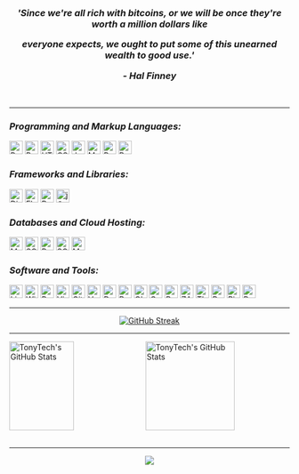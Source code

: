 <br/>

<h3 align="center">
 <p><i> 'Since we're all rich with bitcoins, or we will be once they're worth a million dollars like </i></p>
 <p><i> everyone expects, we ought to put some of this unearned wealth to good use.' </i></p>
 <p align="center"><i>- Hal Finney </i></p> 
</h3>

<br/>

---
<h3><i>Programming and Markup Languages:</i></h3>
<a href="/python_cert.md"><img height="24" src="https://img.shields.io/badge/-Python-3776AB?logo=Python&logoColor=white&style=flat" alt="Python"></a>
<a href="/lsa.md"><img height="24" src="https://img.shields.io/badge/-Bash-4EAA25?logo=gnubash&logoColor=white&style=flat" alt="Bash Shell"></a>
<a href="/html_css_cert.md"><img height="24" src="https://img.shields.io/badge/-HTML-E34F26?logo=html5&logoColor=white&style=flat" alt="HTML"></a>
<a href="/html_css_cert.md"><img height="24" src="https://img.shields.io/badge/-CSS-1572B6?logo=css3&logoColor=white&style=flat" alt="CSS"></a>
<a href="/js_front_end_cert.md"><img height="24" src="https://img.shields.io/badge/-JavaScript-F7DF1E?logo=javascript&logoColor=black&style=flat" alt="JavaScript"></a>
<a href="#"><img height="24" src="https://img.shields.io/badge/-Markdown-000000?logo=markdown&logoColor=white&style=flat" alt="Markdown"></a>
<a href="#"><img height="24" src="https://img.shields.io/badge/-PowerShell-5391FE?logo=powershell&logoColor=white&style=flat" alt="PowerShell"></a>
<a href="#"><img height="24" src="https://img.shields.io/badge/-RegEx-3e69cd?logo=&logoColor=white&style=flat" alt="RegEx"></a>
<!-- <a href="#"><img height="24" src="https://img.shields.io/badge/-SQL-1572B6?logo=&logoColor=white&style=flat" alt="CSS"></a> -->

<h3><i>Frameworks and Libraries:</i></h3>
<a href="#"><img height="24" src="https://img.shields.io/badge/-Django-092E20?logo=django&logoColor=white&style=flat" alt="Django"></a>
<a href="#"><img height="24" src="https://img.shields.io/badge/-Flask-000000?logo=flask&logoColor=white&style=flat" alt="Flask"></a>
<a href="#"><img height="24" src="https://img.shields.io/badge/-Pytest-0A9EDC?logo=Pytest&logoColor=white&style=flat" alt="Pytest"></a>
<a href="#"><img height="24" src="https://img.shields.io/badge/-jQuery-0769AD?logo=jquery&logoColor=white&style=flat" alt="jQuery"></a>

<h3><i>Databases and Cloud Hosting:</i></h3>
<a href="/mysql_cert.md"><img height="24" src="https://img.shields.io/badge/-MySQL-4479A1?logo=mysql&logoColor=white&style=flat" alt="MySQL"></a>
<a href="#"><img height="24" src="https://img.shields.io/badge/-SQLite-003B57?logo=sqlite&logoColor=white&style=flat" alt="SQLite"></a>
<a href="/postgreslq.md"><img height="24" src="https://img.shields.io/badge/-PostgreSQL-4169E1?logo=postgresql&logoColor=white&style=flat" alt="PostgreSQL"></a>
<a href="#"><img height="24" src="https://img.shields.io/badge/-SQLAlchemy-D71F00?logo=sqlalchemy&logoColor=white&style=flat" alt="SQLAlchemy"></a>
<a href="#"><img height="24" src="https://img.shields.io/badge/-Microsoft SQL Server-CC2927?logo=microsoftsqlserver&logoColor=white&style=flat" alt="MS SQL Server"></a>

<h3><i>Software and Tools:</i></h3>
<a href="/lsa.md"><img height="24" src="https://img.shields.io/badge/-Linux-FCC624?logo=linux&logoColor=black&style=flat" alt="Linux"></a>
<a href="#"><img height="24" src="https://img.shields.io/badge/-Windows-0078D4?logo=windows&logoColor=white&style=flat" alt="Windows"></a>
<a href="#"><img height="24" src="https://img.shields.io/badge/-PyCharm-000000?logo=pycharm&logoColor=white&style=flat" alt="PyCharm"></a>
<a href="#"><img height="24" src="https://img.shields.io/badge/-Visual Studio Code-007ACC?logo=visualstudiocode&logoColor=white&style=flat" alt="Visual Studio Code"></a>
<a href="#"><img height="24" src="https://img.shields.io/badge/-Git-F05032?logo=git&logoColor=white&style=flat" alt="Git"></a>
<a href="#"><img height="24" src="https://img.shields.io/badge/-VMware Workstation-607078?logo=vmware&logoColor=white&style=flat" alt="VMware Workstatiob"></a>
<a href="#"><img height="24" src="https://img.shields.io/badge/-Docker-2496ED?logo=docker&logoColor=white&style=flat" alt="Docker"></a>
<a href="#"><img height="24" src="https://img.shields.io/badge/-Postman-FF6C37?logo=postman&logoColor=white&style=flat" alt="Postman"></a>
<a href="#"><img height="24" src="https://img.shields.io/badge/-Obsidian-7C3AED?logo=obsidian&logoColor=white&style=flat" alt="Obsidian"></a>
<a href="#"><img height="24" src="https://img.shields.io/badge/-Grafana-F46800?logo=grafana&logoColor=white&style=flat" alt="Grafana"></a>
<a href="#"><img height="24" src="https://img.shields.io/badge/-Portainer-13BEF9?logo=portainer&logoColor=white&style=flat" alt="Portainer"></a>
<a href="#"><img height="24" src="https://img.shields.io/badge/-ZABBIX-c72229?logo=&logoColor=white&style=flat" alt="ZABBIX"></a>
<a href="#"><img height="24" src="https://img.shields.io/badge/-Thorium-1a73e8?logo=googlechrome&logoColor=white&style=flat" alt="Thorium"></a>
<a href="#"><img height="24" src="https://img.shields.io/badge/-Brave-FB542B?logo=brave&logoColor=white&style=flat" alt="Brave"></a>
<a href="#"><img height="24" src="https://img.shields.io/badge/-Pihole-96060C?logo=pihole&logoColor=white&style=flat" alt="Pi-hole"></a>
<a href="#"><img height="24" src="https://img.shields.io/badge/-Proxmox-E57000?logo=proxmox&logoColor=white&style=flat" alt="Proxmox"></a>
<!--
<div align="center" >
<h3><i>L a n g u a g e s :</i></h3>
<a href="/python_cert.md"><img src="https://skillicons.dev/icons?i=py" alt="Python"></a>
<a href="/html_css_cert.md"><img src="https://skillicons.dev/icons?i=html" alt="HMLT5"></a>
<a href="/html_css_cert.md"><img src="https://skillicons.dev/icons?i=css" alt="CSS" ></a>
<a href="/mysql_cert.md"><img src="https://skillicons.dev/icons?i=mysql" alt="MySQL"></a>
<a href="/js_front_end_cert.md"><img src="https://skillicons.dev/icons?i=js" alt="JavaScript"></a>
<a href="/postgreslq.md"><img src="https://skillicons.dev/icons?i=postgres" alt="PostgresSQL"></a>
<a href="#"><img src="https://skillicons.dev/icons?i=bash" alt="Bash"></a>
<a href="#"><img src="https://skillicons.dev/icons?i=md" alt="MD"></a>
<a href="#"><img src="https://skillicons.dev/icons?i=powershell" alt="PS"></a>
<a href="#"><img src="https://skillicons.dev/icons?i=regex" alt="Regex"/></a>

<h3><i>F r a m e w o r k s :</i></h3>
<a href="#"><img src="https://skillicons.dev/icons?i=django" alt="Django"></a>
<a href="#"><img src="https://skillicons.dev/icons?i=flask" alt="Flask"></a>


<h3><i>E n v i r o n m e n t s :</i></h3>
<a href="/lsa.md"><img src="https://skillicons.dev/icons?i=linux" alt="Linux System Administration"></a>
<a href="https://www.jetbrains.com/pycharm/"><img src="https://github.com/devicons/devicon/blob/master/icons/pycharm/pycharm-original.svg" alt="PyCharm" width="40" height="40"></a>
<a href="https://code.visualstudio.com/"><img src="https://skillicons.dev/icons?i=vscode" alt="VSCode"></a>
<a href="https://www.docker.com/"><img src="https://skillicons.dev/icons?i=docker" alt="Docker"></a>
<a href="#"><img src="https://skillicons.dev/icons?i=git" alt="Git"/></a>
<a href="#"><img src="https://skillicons.dev/icons?i=postman" alt="Postman"/></a>
<a href="#"><img src="https://skillicons.dev/icons?i=grafana" alt="Grafana"/></a>

<!-- <a href="https://www.jetbrains.com/pycharm/"><img src="https://github.com/devicons/devicon/blob/master/icons/pycharm/pycharm-original.svg" alt="PyCharm" width="40" height="40"></a> -->
<!-- <a href="https://code.visualstudio.com/"><img src="https://github.com/devicons/devicon/blob/master/icons/vscode/vscode-original.svg" alt="VSCode" width="40" height="40"></a>
<a href="https://www.docker.com/"><img src="https://github.com/devicons/devicon/blob/master/icons/docker/docker-original.svg" alt="Docker" width="40" height="40"></a>
<img alt="Git" height="40" width="40" src="https://cdn.jsdelivr.net/gh/devicons/devicon/icons/git/git-original.svg" />
</div>
-->
---

<div id="badges" align="center">

<!--[![GitHub Streak](https://streak-stats.demolab.com?user=tonytech83&theme=transparent&hide_border=true&border_radius=0&date_format=j%20M%5B%20Y%5D)](https://git.io/streak-stats) -->
[![GitHub Streak](https://streak-stats.demolab.com?user=tonytech83&theme=gruvbox_duo&hide_border=true)](https://git.io/streak-stats) 
</div>

<hr/>
<div>
  <img height="160" width="48%" align="left" alt="TonyTech's GitHub Stats" src="https://github-readme-stats-git-masterrstaa-rickstaa.vercel.app/api?username=tonytech83&show_icons=true&hide_border=true&title_color=FF6D28&text_color=A8E890&border_color=0c1a25&theme=transparent" />
  <img height="160" alt="TonyTech's GitHub Stats" src="https://github-readme-stats-git-masterrstaa-rickstaa.vercel.app/api/top-langs/?username=tonytech83&layout=compact&hide_border=true&bg_color=ffffff00&title_color=FF6D28&text_color=A8E890" />
</div>

<!-- <div>
<img height="160" width="48%" align="left" alt="TonyTech's GitHub Stats" src="https://github-readme-stats.vercel.app/api?username=tonytech83&show_icons=true&theme=transparent&title_color=FF6D28&text_color=A8E890&hide_border=true" />
<img height="160" alt="Top Languages" src="https://github-readme-stats.vercel.app/api/top-langs/?username=tonytech83&layout=compact&hide_border=true&bg_color=ffffff00&title_color=FF6D28&text_color=A8E890" />
</div>  -->
 
<br/>
<hr/>

<div align="center">
<img src="https://komarev.com/ghpvc/?username=tonytch83&style=flat-square" />
</div>
